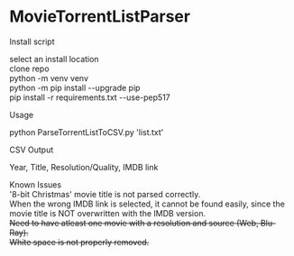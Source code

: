 # MovieTorrentListParser

Install script

select an install location  
clone repo  
python -m venv venv  
python -m pip install --upgrade pip  
pip install -r requirements.txt --use-pep517

Usage

python ParseTorrentListToCSV.py 'list.txt'

CSV Output

Year, Title, Resolution/Quality, IMDB link

Known Issues  
'8-bit Christmas' movie title is not parsed correctly.  
When the wrong IMDB link is selected, it cannot be found easily, since the movie title is NOT overwritten with the IMDB version.  
~~Need to have atleast one movie with a resolution and source (Web, Blu-Ray).~~  
~~White space is not properly removed.~~
